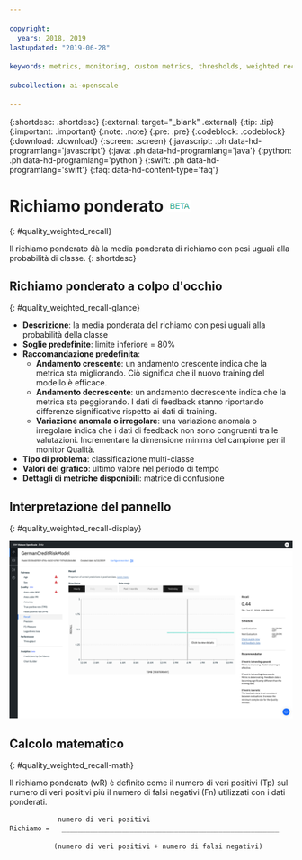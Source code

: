 ```yaml
---

copyright:
  years: 2018, 2019
lastupdated: "2019-06-28"

keywords: metrics, monitoring, custom metrics, thresholds, weighted recal

subcollection: ai-openscale

---
```


{:shortdesc: .shortdesc}
{:external: target="_blank" .external}
{:tip: .tip}
{:important: .important}
{:note: .note}
{:pre: .pre}
{:codeblock: .codeblock}
{:download: .download}
{:screen: .screen}
{:javascript: .ph data-hd-programlang='javascript'}
{:java: .ph data-hd-programlang='java'}
{:python: .ph data-hd-programlang='python'}
{:swift: .ph data-hd-programlang='swift'}
{:faq: data-hd-content-type='faq'}

# Richiamo ponderato ![tag beta](images/beta.png)
{: #quality_weighted_recall}

Il richiamo ponderato dà la media ponderata di richiamo con pesi uguali alla probabilità di classe.
{: shortdesc}

## Richiamo ponderato a colpo d'occhio
{: #quality_weighted_recall-glance}

- **Descrizione**: la media ponderata del richiamo con pesi uguali alla probabilità della classe
- **Soglie predefinite**: limite inferiore = 80%
- **Raccomandazione predefinita**:
   - **Andamento crescente**: un andamento crescente indica che la metrica sta migliorando. Ciò significa che il nuovo training del modello è efficace.
   - **Andamento decrescente**: un andamento decrescente indica che la metrica sta peggiorando. I dati di feedback stanno riportando differenze significative rispetto ai dati di training.
   - **Variazione anomala o irregolare**: una variazione anomala o irregolare indica che i dati di feedback non sono congruenti tra le valutazioni. Incrementare la dimensione minima del campione per il monitor Qualità.
- **Tipo di problema**: classificazione multi-classe
- **Valori del grafico**: ultimo valore nel periodo di tempo
- **Dettagli di metriche disponibili**: matrice di confusione

## Interpretazione del pannello
{: #quality_weighted_recall-display}

![viene visualizzato il grafico del richiamo ponderato](images/quality-recall.png)

## Calcolo matematico
{: #quality_weighted_recall-math}

Il richiamo ponderato (wR) è definito come il numero di veri positivi (Tp) sul numero di veri positivi più il numero di falsi negativi (Fn) utilizzati con i dati ponderati. 

```
            numero di veri positivi
Richiamo =   ______________________________________________________

           (numero di veri positivi + numero di falsi negativi)
```
